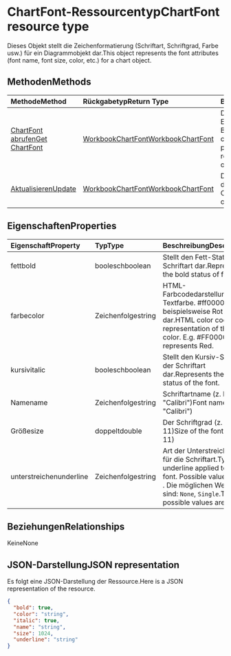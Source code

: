 # <a name="chartfont-resource-type"></a><span data-ttu-id="e9ea8-101">ChartFont-Ressourcentyp</span><span class="sxs-lookup"><span data-stu-id="e9ea8-101">ChartFont resource type</span></span>

<span data-ttu-id="e9ea8-102">Dieses Objekt stellt die Zeichenformatierung (Schriftart, Schriftgrad, Farbe usw.) für ein Diagrammobjekt dar.</span><span class="sxs-lookup"><span data-stu-id="e9ea8-102">This object represents the font attributes (font name, font size, color, etc.) for a chart object.</span></span>


## <a name="methods"></a><span data-ttu-id="e9ea8-103">Methoden</span><span class="sxs-lookup"><span data-stu-id="e9ea8-103">Methods</span></span>

| <span data-ttu-id="e9ea8-104">Methode</span><span class="sxs-lookup"><span data-stu-id="e9ea8-104">Method</span></span>           | <span data-ttu-id="e9ea8-105">Rückgabetyp</span><span class="sxs-lookup"><span data-stu-id="e9ea8-105">Return Type</span></span>    |<span data-ttu-id="e9ea8-106">Beschreibung</span><span class="sxs-lookup"><span data-stu-id="e9ea8-106">Description</span></span>|
|:---------------|:--------|:----------|
|[<span data-ttu-id="e9ea8-107">ChartFont abrufen</span><span class="sxs-lookup"><span data-stu-id="e9ea8-107">Get ChartFont</span></span>](../api/chartfont_get.md) | [<span data-ttu-id="e9ea8-108">WorkbookChartFont</span><span class="sxs-lookup"><span data-stu-id="e9ea8-108">WorkbookChartFont</span></span>](chartfont.md) |<span data-ttu-id="e9ea8-109">Dient zum Lesen der Eigenschaften und der Beziehungen des chartFont-Objekts.</span><span class="sxs-lookup"><span data-stu-id="e9ea8-109">Read properties and relationships of chartFont object.</span></span>|
|[<span data-ttu-id="e9ea8-110">Aktualisieren</span><span class="sxs-lookup"><span data-stu-id="e9ea8-110">Update</span></span>](../api/chartfont_update.md) | [<span data-ttu-id="e9ea8-111">WorkbookChartFont</span><span class="sxs-lookup"><span data-stu-id="e9ea8-111">WorkbookChartFont</span></span>](chartfont.md)   |<span data-ttu-id="e9ea8-112">Dient zum Aktualisieren des ChartFont-Objekts.</span><span class="sxs-lookup"><span data-stu-id="e9ea8-112">Update ChartFont object.</span></span> |

## <a name="properties"></a><span data-ttu-id="e9ea8-113">Eigenschaften</span><span class="sxs-lookup"><span data-stu-id="e9ea8-113">Properties</span></span>
| <span data-ttu-id="e9ea8-114">Eigenschaft</span><span class="sxs-lookup"><span data-stu-id="e9ea8-114">Property</span></span>     | <span data-ttu-id="e9ea8-115">Typ</span><span class="sxs-lookup"><span data-stu-id="e9ea8-115">Type</span></span>   |<span data-ttu-id="e9ea8-116">Beschreibung</span><span class="sxs-lookup"><span data-stu-id="e9ea8-116">Description</span></span>|
|:---------------|:--------|:----------|
|<span data-ttu-id="e9ea8-117">fett</span><span class="sxs-lookup"><span data-stu-id="e9ea8-117">bold</span></span>|<span data-ttu-id="e9ea8-118">boolesch</span><span class="sxs-lookup"><span data-stu-id="e9ea8-118">boolean</span></span>|<span data-ttu-id="e9ea8-119">Stellt den Fett-Status der Schriftart dar.</span><span class="sxs-lookup"><span data-stu-id="e9ea8-119">Represents the bold status of font.</span></span>|
|<span data-ttu-id="e9ea8-120">farbe</span><span class="sxs-lookup"><span data-stu-id="e9ea8-120">color</span></span>|<span data-ttu-id="e9ea8-121">Zeichenfolge</span><span class="sxs-lookup"><span data-stu-id="e9ea8-121">string</span></span>|<span data-ttu-id="e9ea8-p101">HTML-Farbcodedarstellung der Textfarbe. #ff0000 stellt beispielsweise Rot dar.</span><span class="sxs-lookup"><span data-stu-id="e9ea8-p101">HTML color code representation of the text color. E.g. #FF0000 represents Red.</span></span>|
|<span data-ttu-id="e9ea8-125">kursiv</span><span class="sxs-lookup"><span data-stu-id="e9ea8-125">italic</span></span>|<span data-ttu-id="e9ea8-126">boolesch</span><span class="sxs-lookup"><span data-stu-id="e9ea8-126">boolean</span></span>|<span data-ttu-id="e9ea8-127">Stellt den Kursiv-Status der Schriftart dar.</span><span class="sxs-lookup"><span data-stu-id="e9ea8-127">Represents the italic status of the font.</span></span>|
|<span data-ttu-id="e9ea8-128">Name</span><span class="sxs-lookup"><span data-stu-id="e9ea8-128">name</span></span>|<span data-ttu-id="e9ea8-129">Zeichenfolge</span><span class="sxs-lookup"><span data-stu-id="e9ea8-129">string</span></span>|<span data-ttu-id="e9ea8-130">Schriftartname (z. B. "Calibri")</span><span class="sxs-lookup"><span data-stu-id="e9ea8-130">Font name (e.g. "Calibri")</span></span>|
|<span data-ttu-id="e9ea8-131">Größe</span><span class="sxs-lookup"><span data-stu-id="e9ea8-131">size</span></span>|<span data-ttu-id="e9ea8-132">doppelt</span><span class="sxs-lookup"><span data-stu-id="e9ea8-132">double</span></span>|<span data-ttu-id="e9ea8-133">Der Schriftgrad (z. B. 11)</span><span class="sxs-lookup"><span data-stu-id="e9ea8-133">Size of the font (e.g. 11)</span></span>|
|<span data-ttu-id="e9ea8-134">unterstreichen</span><span class="sxs-lookup"><span data-stu-id="e9ea8-134">underline</span></span>|<span data-ttu-id="e9ea8-135">Zeichenfolge</span><span class="sxs-lookup"><span data-stu-id="e9ea8-135">string</span></span>|<span data-ttu-id="e9ea8-136">Art der Unterstreichung für die Schriftart.</span><span class="sxs-lookup"><span data-stu-id="e9ea8-136">Type of underline applied to the font. Possible values are: , .</span></span> <span data-ttu-id="e9ea8-137">Die möglichen Werte sind: `None`, `Single`.</span><span class="sxs-lookup"><span data-stu-id="e9ea8-137">The possible values are:</span></span>|

## <a name="relationships"></a><span data-ttu-id="e9ea8-138">Beziehungen</span><span class="sxs-lookup"><span data-stu-id="e9ea8-138">Relationships</span></span>
<span data-ttu-id="e9ea8-139">Keine</span><span class="sxs-lookup"><span data-stu-id="e9ea8-139">None</span></span>


## <a name="json-representation"></a><span data-ttu-id="e9ea8-140">JSON-Darstellung</span><span class="sxs-lookup"><span data-stu-id="e9ea8-140">JSON representation</span></span>

<span data-ttu-id="e9ea8-141">Es folgt eine JSON-Darstellung der Ressource.</span><span class="sxs-lookup"><span data-stu-id="e9ea8-141">Here is a JSON representation of the resource.</span></span>

<!--{
  "blockType": "resource",
  "baseType": "microsoft.graph.entity",
  "optionalProperties": [],
  "@odata.type": "microsoft.graph.workbookChartFont"
}-->

```json
{
  "bold": true,
  "color": "string",
  "italic": true,
  "name": "string",
  "size": 1024,
  "underline": "string"
}

```

<!-- uuid: 8fcb5dbc-d5aa-4681-8e31-b001d5168d79
2015-10-25 14:57:30 UTC -->
<!-- {
  "type": "#page.annotation",
  "description": "ChartFont resource",
  "keywords": "",
  "section": "documentation",
  "tocPath": ""
}-->